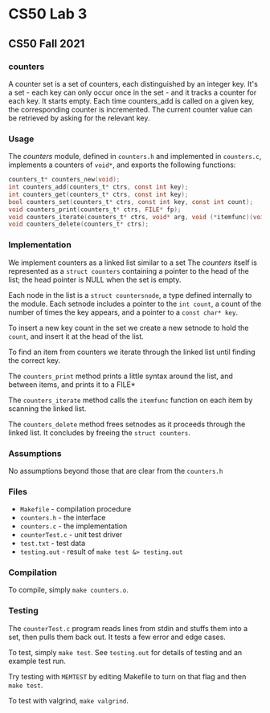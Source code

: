 # CS50 Lab 3
## CS50 Fall 2021

### counters

A counter set is a set of counters, each distinguished by an integer key. It's a set - each key can only occur once in the set - and it tracks a counter for each key. It starts empty. Each time counters_add is called on a given key, the corresponding counter is incremented. The current counter value can be retrieved by asking for the relevant key.

### Usage

The *counters* module, defined in `counters.h` and implemented in `counters.c`, implements a counters of `void*`, and exports the following functions:

```c
counters_t* counters_new(void);
int counters_add(counters_t* ctrs, const int key);
int counters_get(counters_t* ctrs, const int key);
bool counters_set(counters_t* ctrs, const int key, const int count);
void counters_print(counters_t* ctrs, FILE* fp);
void counters_iterate(counters_t* ctrs, void* arg, void (*itemfunc)(void* arg, const int key, const int count);
void counters_delete(counters_t* ctrs);
```

### Implementation

We implement counters as a linked list similar to a set
The *counters* itself is represented as a `struct counters` containing a pointer to the head of the list; the head pointer is NULL when the set is empty.

Each node in the list is a `struct countersnode`, a type defined internally to the module.
Each setnode includes a pointer to the `int count`, a count of the number of times the key appears, and a pointer to a `const char* key`.

To insert a new key count in the set we create a new setnode to hold the `count`, and insert it at the head of the list.

To find an item from counters we iterate through the linked list until finding the correct key. 

The `counters_print` method prints a little syntax around the list, and between items, and prints it to a FILE*

The `counters_iterate` method calls the `itemfunc` function on each item by scanning the linked list.

The `counters_delete` method frees setnodes as it proceeds through the linked list.
It concludes by freeing the `struct counters`.

### Assumptions

No assumptions beyond those that are clear from the `counters.h`

### Files

* `Makefile` - compilation procedure
* `counters.h` - the interface
* `counters.c` - the implementation
* `counterTest.c` - unit test driver
* `test.txt` - test data
* `testing.out` - result of `make test &> testing.out`

### Compilation

To compile, simply `make counters.o`.

### Testing

The `counterTest.c` program reads lines from stdin and stuffs them into a set, then pulls them back out.
It tests a few error and edge cases.

To test, simply `make test`.
See `testing.out` for details of testing and an example test run.

Try testing with `MEMTEST` by editing Makefile to turn on that flag and then `make test`.

To test with valgrind, `make valgrind`.

